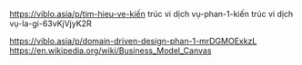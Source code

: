 <!--@Tài liệu tham khảo-->

<!--https://en.wikipedia.org/wiki/kiến trúc vi dịch vụ-->
<!--https://en.wikipedia.org/wiki/Domain-driven_design-->

<!--https://learn.microsoft.com/en-us/archive/msdn-magazine/2009/february/best-practice-an-introduction-to-domain-driven-design-->

<!--https://learn.microsoft.com/en-us/dotnet/architecture/kiến trúc vi dịch vụ/kiến trúc vi dịch vụ-ddd-cqrs-mẫu/ddd-oriented-kiến trúc vi dịch vụ-->

<!--https://hoadondientu.gdt.gov.vn-->

<!--https://kiến trúc vi dịch vụ.io-->

<!--https://www.infoq.com/minibooks/domain-driven-design-quickly-->

<!--“thiết kế hướng miền: Tackling Complexity in the Heart of Software”, nhà xuất bản AddisonWesley, ISBN: 0-321-12521-5.-->

<!--1. Evans, E. (2003). _thiết kế hướng miền: Tackling Complexity in the Heart of Software._ Addison-Wesley.-->

<!--2. Richardson, C. (2018). _kiến trúc vi dịch vụ Patterns: With Examples in Java._ O'Reilly Media.-->

<!--3. Newman, S. (2015). _Building kiến trúc vi dịch vụ: Designing Fine-Grained Systems._ O'Reilly Media.-->

<!--https://github.com/GoogleCloudPlatform/kiến trúc vi dịch vụ-demo-->

<!--https://refactoring.guru/design-mẫu/catalog-->

<!--https://www.uml-diagrams.org-->

<!--https://www.udemy.com/course/domain-driven-design-and-kiến trúc vi dịch vụ-->
https://viblo.asia/p/tim-hieu-ve-kiến trúc vi dịch vụ-phan-1-kiến trúc vi dịch vụ-la-gi-63vKjVjyK2R

https://viblo.asia/p/domain-driven-design-phan-1-mrDGMOExkzL
https://en.wikipedia.org/wiki/Business_Model_Canvas
